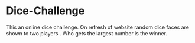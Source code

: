 # Dice-Challenge
This an online dice challenge. On refresh of website random dice faces are shown to two players . Who gets the largest number is the winner.
